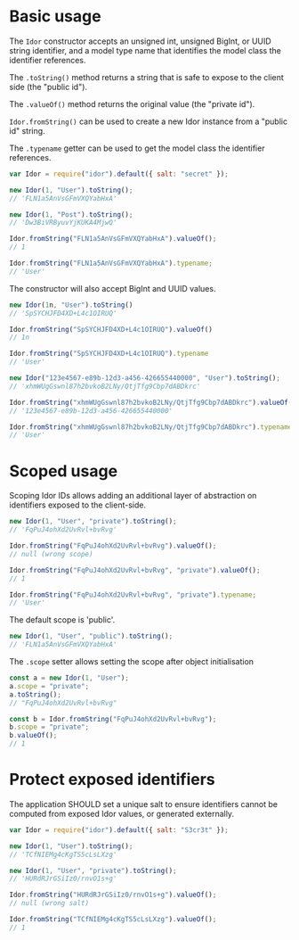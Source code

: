# Basic usage

The `Idor` constructor accepts an unsigned int, unsigned BigInt, or UUID string
identifier, and a model type name that identifies the model class the identifier
references.

The `.toString()` method returns a string that is safe to expose to the client side
(the "public id").

The `.valueOf()` method returns the original value (the "private id").

`Idor.fromString()` can be used to create a new Idor instance from a "public id"
string.

The `.typename` getter can be used to get the model class the identifier references.

```js
var Idor = require("idor").default({ salt: "secret" });

new Idor(1, "User").toString();
// 'FLN1a5AnVsGFmVXQYabHxA'

new Idor(1, "Post").toString();
// 'Dw3BiVRByuvYjKUKA4MjwQ'

Idor.fromString("FLN1a5AnVsGFmVXQYabHxA").valueOf();
// 1

Idor.fromString("FLN1a5AnVsGFmVXQYabHxA").typename;
// 'User'
```

The constructor will also accept BigInt and UUID values.

```js
new Idor(1n, "User").toString()
// 'SpSYCHJFD4XD+L4c1OIRUQ'

Idor.fromString("SpSYCHJFD4XD+L4c1OIRUQ").valueOf()
// 1n

Idor.fromString("SpSYCHJFD4XD+L4c1OIRUQ").typename
// 'User'

new Idor("123e4567-e89b-12d3-a456-426655440000", "User").toString();
// 'xhmWUgGswnl87h2bvkoB2LNy/QtjTfg9Cbp7dABDkrc'

Idor.fromString("xhmWUgGswnl87h2bvkoB2LNy/QtjTfg9Cbp7dABDkrc").valueOf();
// '123e4567-e89b-12d3-a456-426655440000'

Idor.fromString("xhmWUgGswnl87h2bvkoB2LNy/QtjTfg9Cbp7dABDkrc").typename;
// 'User'
```

# Scoped usage

Scoping Idor IDs allows adding an additional layer of abstraction on identifiers
exposed to the client-side.

```js
new Idor(1, "User", "private").toString();
// 'FqPuJ4ohXd2UvRvl+bvRvg'

Idor.fromString("FqPuJ4ohXd2UvRvl+bvRvg").valueOf();
// null (wrong scope)

Idor.fromString("FqPuJ4ohXd2UvRvl+bvRvg", "private").valueOf();
// 1

Idor.fromString("FqPuJ4ohXd2UvRvl+bvRvg", "private").typename;
// 'User'
```

The default scope is 'public'.

```js
new Idor(1, "User", "public").toString();
// 'FLN1a5AnVsGFmVXQYabHxA'
```

The `.scope` setter allows setting the scope after object initialisation

```js
const a = new Idor(1, "User");
a.scope = "private";
a.toString();
// "FqPuJ4ohXd2UvRvl+bvRvg"

const b = Idor.fromString("FqPuJ4ohXd2UvRvl+bvRvg");
b.scope = "private";
b.valueOf();
// 1
```

# Protect exposed identifiers

The application SHOULD set a unique salt to ensure identifiers cannot be computed
from exposed Idor values, or generated externally.

```js
var Idor = require("idor").default({ salt: "S3cr3t" });

new Idor(1, "User").toString();
// 'TCfNIEMg4cKgTS5cLsLXzg'

new Idor(1, "User", "private").toString();
// 'HURdRJrGSiIz0/rnvO1s+g'

Idor.fromString("HURdRJrGSiIz0/rnvO1s+g").valueOf();
// null (wrong salt)

Idor.fromString("TCfNIEMg4cKgTS5cLsLXzg").valueOf();
// 1
```
